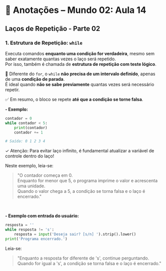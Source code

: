 # 📝 Anotações – Mundo 02: Aula 14
## Laços de Repetição - Parte 02

### 1. Estrutura de Repetição: `while`

Executa comandos **enquanto uma condição for verdadeira**, mesmo sem saber exatamente quantas vezes o laço será repetido.  
Por isso, também é chamada de **estrutura de repetição com teste lógico**.

📌 Diferente do `for`, o `while` **não precisa de um intervalo definido**, apenas de uma **condição de parada**.  
É ideal quando **não se sabe previamente** quantas vezes será necessário repetir. 

✅ Em resumo, o bloco se repete **até que a condição se torne falsa**.

**- Exemplo:**

```python
contador = 0    
while contador < 5:
    print(contador)
    contador += 1

# Saída: 0 1 2 3 4
```
✓ Atenção: Para evitar laço infinito, é fundamental atualizar a variável de controle dentro do laço!

Neste exemplo, leia-se:
>"O contador começa em 0. <br>
>Enquanto for menor que 5, o programa imprime o valor e acrescenta uma unidade.<br>
>Quando o valor chega a 5, a condição se torna falsa e o laço é encerrado."

<br>

**- Exemplo com entrada do usuário:**

```python
resposta = ''
while resposta != 's':
    resposta = input('Deseja sair? [s/n] ').strip().lower()
print('Programa encerrado.')
```
Leia-se:
>"Enquanto a resposta for diferente de 's', continue perguntando.<br>
>Quando for igual a 's', a condição se torna falsa e o laço é encerrado."


